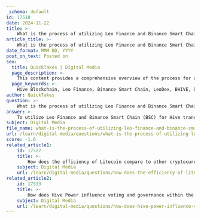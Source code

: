 ```yaml
---
_schema: default
id: 17518
date: 2024-11-22
title: >-
    What is the process of utilizing Leo Finance and Binance Smart Chain for Hive transactions?
article_title: >-
    What is the process of utilizing Leo Finance and Binance Smart Chain for Hive transactions?
date_format: MMM DD, YYYY
post_on_text: Posted on
seo:
  title: QuickTakes | Digital Media
  page_description: >-
    This content provides a comprehensive overview of the process for utilizing Leo Finance and Binance Smart Chain for Hive transactions, including ecosystem understanding, token trading on LeoDex, converting HIVE to BEP20 tokens, and engaging with DeFi opportunities.
  page_keywords: >-
    Hive Blockchain, Leo Finance, Binance Smart Chain, LeoDex, BHIVE, DeFi, token conversion, crypto trading, liquidity pools, BEP20, community-driven, decentralized finance, Hive transactions, trading tokens, crypto ecosystem
author: QuickTakes
question: >-
    What is the process of utilizing Leo Finance and Binance Smart Chain for Hive transactions?
answer: >-
    To utilize Leo Finance and Binance Smart Chain (BSC) for Hive transactions, you can follow a structured process that involves leveraging the unique features of both platforms. Here’s a comprehensive overview of the steps involved:\n\n### 1. Understanding the Ecosystem\n- **Hive Blockchain**: Hive is a decentralized blockchain that supports fast and feeless transactions, making it ideal for applications and decentralized finance (DeFi) projects. It is known for its community-driven approach and content creation capabilities.\n- **Leo Finance**: Leo Finance is a layer 2 solution built on the Hive blockchain, featuring its native token, LEO. It provides a platform for trading and managing Hive-based tokens through its interface, LeoDex.\n\n### 2. Using LeoDex for Hive Transactions\n- **Access LeoDex**: Navigate to [LeoDex](https://dex.leofinance.io), where you can trade and manage Hive-based tokens. LeoDex offers a user-friendly experience, especially when using Hive Keychain for authentication.\n- **Trading Tokens**: You can buy, sell, and manage your Hive-based tokens directly on LeoDex. The platform supports various tokens, including LEO, and allows users to view their open orders in one place.\n\n### 3. Converting Hive to Binance Smart Chain\n- **BEP20 Hive (BHIVE)**: BHIVE is a BEP-20 token on the Binance Smart Chain that is backed by real HIVE. This token can be traded on decentralized exchanges (DEXes) on BSC and used with DeFi platforms.\n- **Conversion Process**: To convert HIVE to BHIVE, you can use a bridge service that allows you to transfer HIVE to the Binance Smart Chain. Note that a minimum of 500 DEC and 100 SPS is required for transfers to BSC, while there is no minimum for Hive-Engine transfers.\n\n### 4. Utilizing DeFi on Binance Smart Chain\n- **Trading and DeFi**: Once you have converted HIVE to BHIVE, you can engage with various DeFi platforms on BSC. This includes trading on DEXes and participating in liquidity pools, which can enhance your investment opportunities.\n\n### 5. Important Considerations\n- **Transaction Fees**: While Hive transactions are feeless, transferring to Binance Smart Chain incurs a small fee (approximately 0.8 USDT). Be mindful of these costs when planning your transactions.\n- **Community Engagement**: Engage with the Hive community through platforms like LeoFinance and participate in discussions to stay updated on best practices and new features.\n\n### Conclusion\nBy leveraging Leo Finance and Binance Smart Chain, you can effectively manage and convert your Hive assets, tapping into the benefits of both ecosystems. This process not only enhances your trading capabilities but also opens up opportunities for participation in the growing DeFi landscape.
subject: Digital Media
file_name: what-is-the-process-of-utilizing-leo-finance-and-binance-smart-chain-for-hive-transactions.md
url: /learn/digital-media/questions/what-is-the-process-of-utilizing-leo-finance-and-binance-smart-chain-for-hive-transactions
score: -1.0
related_article1:
    id: 17527
    title: >-
        How does the efficiency of Litecoin compare to other cryptocurrencies for transactions?
    subject: Digital Media
    url: /learn/digital-media/questions/how-does-the-efficiency-of-litecoin-compare-to-other-cryptocurrencies-for-transactions
related_article2:
    id: 17533
    title: >-
        How does Hive Power influence voting and governance within the Hive network?
    subject: Digital Media
    url: /learn/digital-media/questions/how-does-hive-power-influence-voting-and-governance-within-the-hive-network
---
```


&nbsp;